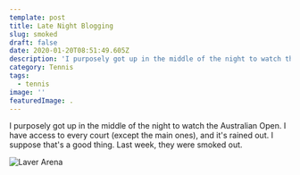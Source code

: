 ```yaml
---
template: post
title: Late Night Blogging
slug: smoked
draft: false
date: 2020-01-20T08:51:49.605Z
description: 'I purposely got up in the middle of the night to watch the Australian Open. '
category: Tennis
tags:
  - tennis
image: ''
featuredImage: .
---
```

I purposely got up in the middle of the night to watch the Australian Open. I have access to every court (except the main ones), and it's rained out. I suppose that's a good thing. Last week, they were smoked out.

![Laver Arena](/media/laver.jpg "Smoked")

